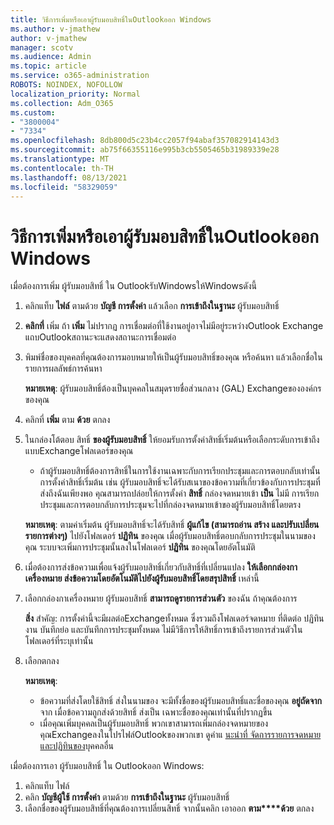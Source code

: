 ```yaml
---
title: วิธีการเพิ่มหรือเอาผู้รับมอบสิทธิ์ในOutlookออก Windows
ms.author: v-jmathew
author: v-jmathew
manager: scotv
ms.audience: Admin
ms.topic: article
ms.service: o365-administration
ROBOTS: NOINDEX, NOFOLLOW
localization_priority: Normal
ms.collection: Adm_O365
ms.custom:
- "3800004"
- "7334"
ms.openlocfilehash: 8db800d5c23b4cc2057f94abaf357082914143d3
ms.sourcegitcommit: ab75f66355116e995b3cb5505465b31989339e28
ms.translationtype: MT
ms.contentlocale: th-TH
ms.lasthandoff: 08/13/2021
ms.locfileid: "58329059"
---
```

# <a name="how-to-add-or-remove-a-delegate-in-outlook-for-windows"></a>วิธีการเพิ่มหรือเอาผู้รับมอบสิทธิ์ในOutlookออก Windows

เมื่อต้องการเพิ่ม ผู้รับมอบสิทธิ์ ใน OutlookรับWindowsให้Windowsดังนี้ 

1. คลิกแท็บ **ไฟล์** ตามด้วย **บัญชี การตั้งค่า** แล้วเลือก **การเข้าถึงในฐานะ** ผู้รับมอบสิทธิ์
2. **คลิกที่** เพิ่ม ถ้า **เพิ่ม** ไม่ปรากฏ การเชื่อมต่อที่ใช้งานอยู่อาจไม่มีอยู่ระหว่างOutlook Exchange แถบOutlookสถานะจะแสดงสถานะการเชื่อมต่อ
3. พิมพ์ชื่อของบุคคลที่คุณต้องการมอบหมายให้เป็นผู้รับมอบสิทธิ์ของคุณ หรือค้นหา แล้วเลือกชื่อในรายการผลลัพธ์การค้นหา

    **หมายเหตุ**: ผู้รับมอบสิทธิ์ต้องเป็นบุคคลในสมุดรายชื่อส่วนกลาง (GAL) Exchangeขององค์กรของคุณ
4. คลิกที่ **เพิ่ม** ตาม **ด้วย** ตกลง
5. ในกล่องโต้ตอบ สิทธิ์ **ของผู้รับมอบสิทธิ์** ให้ยอมรับการตั้งค่าสิทธิ์เริ่มต้นหรือเลือกระดับการเข้าถึงแบบExchangeโฟลเดอร์ของคุณ

    - ถ้าผู้รับมอบสิทธิ์ต้องการสิทธิ์ในการใช้งานเฉพาะกับการเรียกประชุมและการตอบกลับเท่านั้น การตั้งค่าสิทธิ์เริ่มต้น เช่น ผู้รับมอบสิทธิ์จะได้รับสเนาของข้อความที่เกี่ยวข้องกับการประชุมที่ส่งถึงฉันเพียงพอ คุณสามารถปล่อยให้การตั้งค่า **สิทธิ์** กล่องจดหมายเข้า **เป็น** ไม่มี การเรียกประชุมและการตอบกลับการประชุมจะไปที่กล่องจดหมายเข้าของผู้รับมอบสิทธิ์โดยตรง

    **หมายเหตุ**: ตามค่าเริ่มต้น ผู้รับมอบสิทธิ์จะได้รับสิทธิ์ **ผู้แก้ไข (สามารถอ่าน สร้าง และปรับเปลี่ยนรายการต่างๆ)** ไปยังโฟลเดอร์ **ปฏิทิน** ของคุณ เมื่อผู้รับมอบสิทธิ์ตอบกลับการประชุมในนามของคุณ ระบบจะเพิ่มการประชุมนั้นลงในโฟลเดอร์ **ปฏิทิน** ของคุณโดยอัตโนมัติ

5. เมื่อต้องการส่งข้อความเพื่อแจ้งผู้รับมอบสิทธิ์เกี่ยวกับสิทธิ์ที่เปลี่ยนแปลง **ให้เลือกกล่องกาเครื่องหมาย ส่งข้อความโดยอัตโนมัติไปยังผู้รับมอบสิทธิ์โดยสรุปสิทธิ์** เหล่านี้
6. เลือกกล่องกาเครื่องหมาย ผู้รับมอบสิทธิ์ **สามารถดูรายการส่วนตัว** ของฉัน ถ้าคุณต้องการ

    **สิ่ง** สําคัญ: การตั้งค่านี้จะมีผลต่อExchangeทั้งหมด ซึ่งรวมถึงโฟลเดอร์จดหมาย ที่ติดต่อ ปฏิทิน งาน บันทึกย่อ และบันทึกการประชุมทั้งหมด ไม่มีวิธีการให้สิทธิ์การเข้าถึงรายการส่วนตัวในโฟลเดอร์ที่ระบุเท่านั้น

7. เลือกตกลง

    **หมายเหตุ**:
    - ข้อความที่ส่งโดยใช้สิทธิ์ ส่งในนามของ จะมีทั้งชื่อของผู้รับมอบสิทธิ์และชื่อของคุณ **อยู่ถัดจาก** จาก เมื่อข้อความถูกส่งด้วยสิทธิ์ ส่งเป็น เฉพาะชื่อของคุณเท่านั้นที่ปรากฏขึ้น
    - เมื่อคุณเพิ่มบุคคลเป็นผู้รับมอบสิทธิ์ พวกเขาสามารถเพิ่มกล่องจดหมายของคุณExchangeลงในโปรไฟล์Outlookของพวกเขา ดูคําแ [นะนําที่ จัดการรายการจดหมายและปฏิทินของ](https://support.microsoft.com/office/manage-another-person-s-mail-and-calendar-items-afb79d6b-2967-43b9-a944-a6b953190af5)บุคคลอื่น

เมื่อต้องการเอา ผู้รับมอบสิทธิ์ ใน Outlookออก Windows:

1. คลิกแท็บ ไฟล์
2. คลิก **บัญชีผู้ใช้ การตั้งค่า** ตามด้วย **การเข้าถึงในฐานะ** ผู้รับมอบสิทธิ์
3. เลือกชื่อของผู้รับมอบสิทธิ์ที่คุณต้องการเปลี่ยนสิทธิ์ จากนั้นคลิก เอาออก **ตาม****ด้วย** ตกลง
